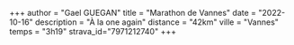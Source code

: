 +++
author = "Gael GUEGAN"
title = "Marathon de Vannes"
date = "2022-10-16"
description = "À la one again"
distance = "42km"
ville = "Vannes"
temps = "3h19"
strava_id="7971212740"
+++